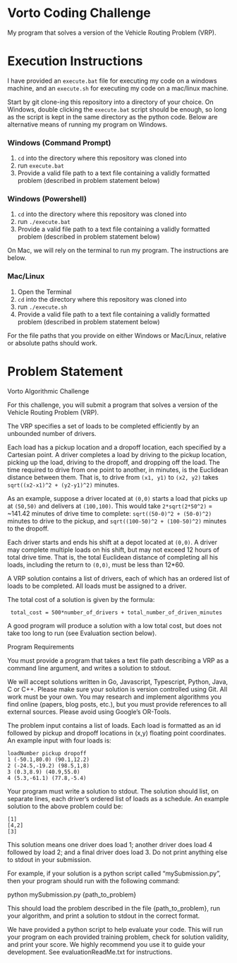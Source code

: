 # Vorto Coding Challenge
My program that solves a version of the Vehicle Routing Problem (VRP).

# Execution Instructions

I have provided an `execute.bat` file for executing my code on a windows machine, and an `execute.sh` for executing my code on a mac/linux machine.

Start by git clone-ing this repository into a directory of your choice. On Windows, double clicking the `execute.bat` script should be enough, so long as the script is kept in the same directory as the python code. 
Below are alternative means of running my program on Windows.

### Windows (Command Prompt)
1. `cd`  into the directory where this repository was cloned into
2. run `execute.bat`
3. Provide a valid file path to a text file containing a validly formatted problem (described in problem statement below)

### Windows (Powershell)
1. `cd` into the directory where this repository was cloned into
2.  run `./execute.bat`
3.  Provide a valid file path to a text file containing a validly formatted problem (described in problem statement below)


On Mac, we will rely on the terminal to run my program. The instructions are below.

### Mac/Linux
1. Open the Terminal
2. `cd` into the directory where this repository was cloned into
3. run `./execute.sh`
4. Provide a valid file path to a text file containing a validly formatted problem (described in problem statement below)

For the file paths that you provide on either Windows or Mac/Linux, relative or absolute paths should work.

# Problem Statement
Vorto Algorithmic Challenge

For this challenge, you will submit a program that solves a version of the Vehicle Routing Problem (VRP). 

The VRP specifies a set of loads to be completed efficiently by an unbounded number of drivers.

Each load has a pickup location and a dropoff location, each specified by a Cartesian point. A driver completes a load by driving to the pickup location, picking up the load, driving to the dropoff, and dropping off the load. The time required to drive from one point to another, in minutes, is the Euclidean distance between them. That is, to drive from `(x1, y1)` to `(x2, y2)` takes `sqrt((x2-x1)^2 + (y2-y1)^2)` minutes.

As an example, suppose a driver located at `(0,0)` starts a load that picks up at `(50,50)` and delivers at `(100,100)`. This would take `2*sqrt(2*50^2)` = ~141.42 minutes of drive time to complete: `sqrt((50-0)^2 + (50-0)^2)` minutes to drive to the pickup, and `sqrt((100-50)^2 + (100-50)^2)` minutes to the dropoff.

Each driver starts and ends his shift at a depot located at `(0,0)`. A driver may complete multiple loads on his shift, but may not exceed 12 hours of total drive time. That is, the total Euclidean distance of completing all his loads, including the return to `(0,0)`, must be less than 12*60.

A VRP solution contains a list of drivers, each of which has an ordered list of loads to be completed. All loads must be assigned to a driver.

The total cost of a solution is given by the formula:

	 total_cost = 500*number_of_drivers + total_number_of_driven_minutes 

A good program will produce a solution with a low total cost, but does not take too long to run (see Evaluation section below).

Program Requirements

You must provide a program that takes a text file path describing a VRP as a command line argument, and writes a solution to stdout. 

We will accept solutions written in Go, Javascript, Typescript, Python, Java, C or C++. Please make sure your solution is version controlled using Git. All work must be your own. You may research and implement algorithms you find online (papers, blog posts, etc.), but you must provide references to all external sources. Please avoid using Google’s OR-Tools.

The problem input contains a list of loads. Each load is formatted as an id followed by pickup and dropoff locations in (x,y) floating point coordinates. An example input with four loads is:
```
loadNumber pickup dropoff
1 (-50.1,80.0) (90.1,12.2)
2 (-24.5,-19.2) (98.5,1,8)
3 (0.3,8.9) (40.9,55.0)
4 (5.3,-61.1) (77.8,-5.4)
```

Your program must write a solution to stdout. The solution should list, on separate lines, each driver’s ordered list of loads as a schedule. An example solution to the above problem could be:
```
[1]
[4,2]
[3]
```
This solution means one driver does load 1; another driver does load 4 followed by load 2; and a final driver does load 3. Do not print anything else to stdout in your submission.

For example, if your solution is a python script called “mySubmission.py”, then your program should run with the following command:

python mySubmission.py {path_to_problem}

This should load the problem described in the file {path_to_problem}, run your algorithm, and print a solution to stdout in the correct format.

We have provided a python script to help evaluate your code. This will run your program on each provided training problem, check for solution validity, and print your score. We highly recommend you use it to guide your development. See evaluationReadMe.txt for instructions. 
